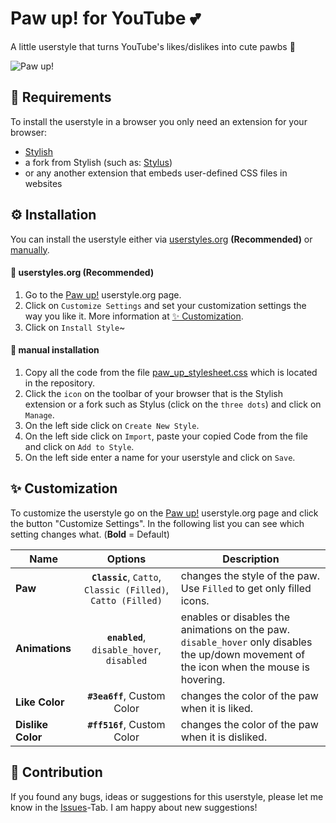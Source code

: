 # Paw up! for YouTube 💕
A little userstyle that turns YouTube's likes/dislikes into cute pawbs 🐾

![Paw up!](https://user-images.githubusercontent.com/37185496/154813212-e563ce14-d775-4572-84d3-08d551a403aa.gif)

## 📝 Requirements
To install the userstyle in a browser you only need an extension for your browser:
- [Stylish](https://userstyles.org/help/stylish)
- a fork from Stylish (such as: [Stylus](https://github.com/openstyles/stylus))
- or any another extension that embeds user-defined CSS files in websites

## ⚙ Installation 
You can install the userstyle either via [userstyles.org](#-userstylesorg-recommended) **(Recommended)** or [manually](#-manual-installation).

#### 🔰 userstyles.org (Recommended)
1. Go to the [Paw up!](https://userstyles.org/styles/169802) userstyle.org page.
2. Click on `Customize Settings` and set your customization settings the way you like it. More information at [✨ Customization](#-customization).
3. Click on `Install Style`~

#### 🔧 manual installation
1. Copy all the code from the file [paw_up_stylesheet.css](https://github.com/FulytheFox/paw-up-userstyle/blob/main/paw_up_stylesheet.css) which is located in the repository.
2. Click the `icon` on the toolbar of your browser that is the Stylish extension or a fork such as Stylus (click on the `three dots`) and click on `Manage`.
3. On the left side click on `Create New Style`.
4. On the left side click on `Import`, paste your copied Code from the file and click on `Add to Style`.
5. On the left side enter a name for your userstyle and click on `Save`.

## ✨ Customization
To customize the userstyle go on the [Paw up!](https://userstyles.org/styles/169802) userstyle.org page and click the button "Customize Settings". In the following list you can see which setting changes what.
(**Bold** = Default)

Name | Options | Description
------------ | :-------------: | -------------
**Paw** | **`Classic`**, `Catto`, `Classic (Filled)`, `Catto (Filled)` | changes the style of the paw. Use `Filled` to get only filled icons.
**Animations** | **`enabled`**, `disable_hover`, `disabled` | enables or disables the animations on the paw. `disable_hover` only disables the up/down movement of the icon when the mouse is hovering.
**Like Color** | **`#3ea6ff`**, Custom Color | changes the color of the paw when it is liked. 
**Dislike Color** | **`#ff516f`**, Custom Color | changes the color of the paw when it is disliked. 


## 👏 Contribution
If you found any bugs, ideas or suggestions for this userstyle, please let me know in the [Issues](https://github.com/FulytheFox/paw-up-userstyle/issues)-Tab. I am happy about new suggestions!
